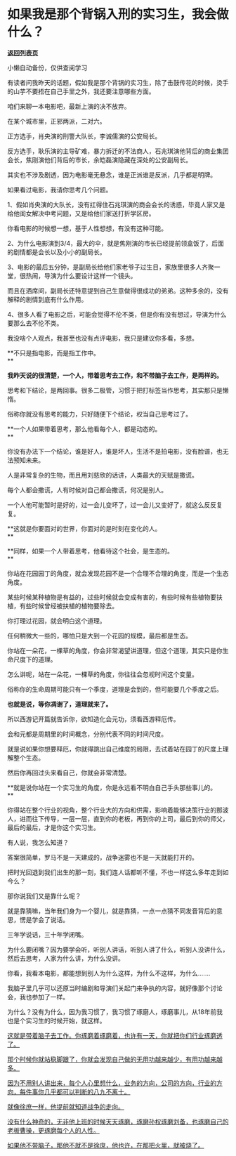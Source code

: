 # 如果我是那个背锅入刑的实习生，我会做什么？

[**返回列表页**](/gzh/记忆承载3)

小懒自动备份，仅供查阅学习

有读者问我昨天的话题，假如我是那个背锅的实习生，除了击鼓传花的时候，烫手的山芋不要捂在自己手里之外，我还要注意哪些方面。  

咱们来聊一本电影吧，最新上演的决不放弃。

在某个城市里，正邪两派，二对六。  

正方选手，肖央演的刑警大队长，李诚儒演的公安局长。

反方选手，耿乐演的主导矿难，暴力拆迁的不法商人，石兆琪演他背后的商业集团会长，焦刚演他们背后的市长，余皑磊演隐藏在深处的公安副局长。  

其实也不涉及剧透，因为电影毫无悬念，谁是正派谁是反派，几乎都是明牌。

如果看过电影，我请你思考几个问题。  

1、假如肖央演的大队长，没有扛得住石兆琪演的商会会长的诱惑，毕竟人家又是给他闺女解决中考问题，又是给他们家送打折学区房。

你看电影的时候想一想，基于人性想想，有没有这种可能。  

2、为什么电影演到3/4，最大的伞，就是焦刚演的市长已经提前领盒饭了，后面的剧情都是会长以及小小的副局长。

3、电影的最后五分钟，是副局长给他们家老爷子过生日，家族里很多人齐聚一堂，很热闹，导演为什么要设计这样一个镜头。  

而且在酒席间，副局长还特意提到自己生意做得很成功的弟弟。这种多余的，没有解释的剧情到底有什么作用。  

4、很多人看了电影之后，可能会觉得不伦不类，但是你有没有想过，导演为什么要那么去不伦不类。

我没啥个人观点，我甚至也没有点评电影，我只是建议你多看，多想。  

 **不只是指电影，而是指工作中。  
**

 **我昨天说的很清楚，一个人，带着思考去工作，和不带脑子去工作，是两样的。**

思考和下结论，是两回事。很多二极管，习惯于把打标签当作思考，其实那只是懒惰。  

俗称你就没有思考的能力，只好随便下个结论，权当自己思考过了。

 **一个人如果带着思考，那么他看每个人，都是动态的。  
**

你没有办法下一个结论，谁是好人，谁是坏人，生活不是拍电影，没有脸谱，也无法预知未来。  

人是非常复杂的生物，而且用刘慈欣的话讲，人类最大的天赋是撒谎。  

每个人都会撒谎，人有时候对自己都会撒谎，何况是别人。  

一个人他可能暂时是好的，过一会儿变坏了，过一会儿又变好了，就这么反反复复。  

 **这就是你要面对的世界，你面对的是时刻在变化的人。  
**

 **同样，如果一个人带着思考，他看待这个社会，是生态的。  
**

你站在花园园丁的角度，就会发现花园不是一个合理不合理的角度，而是一个生态角度。  

某些时候某种植物是有益的，过些时候就会变成有害的，有些时候有些植物要扶植，有些时候曾经被扶植的植物要除去。  

你打理过花园，就会明白这个道理。  

任何稍微大一些的，哪怕只是大到一个花园的规模，最后都是生态。  

你站在一朵花，一棵草的角度，你会非常渴望讲道理，但这个道理，其实只是你生命尺度下的道理。  

怎么讲呢，站在一朵花，一棵草的角度，你往往会忽视时间这个变量。

俗称你的生命周期可能只有一个季度，道理是会到的，但可能要几个季度之后。  

 **也就是说，等你凋谢了，道理就来了。**

所以西游记开篇就告诉你，欲知造化会元功，须看西游释厄传。

会和元都是周期里的时间概念，分别代表不同的时间尺度。  

就是说如果你想要释厄，你就得跳出自己维度的局限，去试着站在园丁的尺度上理解整个生态。  

然后你再回过头来看自己，你就会非常清楚。  

 **就是说你站在一个实习生的角度，你是永远看不明白自己手头那些事儿的。  
**

你得站在整个行业的视角，整个行业大的方向和供需，影响着能够决策行业的那波人，进而往下传导，一层一层，直到你的老板，再到你的上司，最后到你的师父，最后的最后，才是你这个实习生。

有人说，我怎么知道？

答案很简单，罗马不是一天建成的，战争迷雾也不是一天就能打开的。  

把时光回退到我们出生的那一刻，我们连人话都听不懂，不也一样这么多年走到如今么？  

那你说我们又是靠什么呢？  

就是靠猜嘛，当年我们身为一个婴儿，就是靠猜，一点一点猜不同发音背后的意思，愣是学会了说话。

三年学说话，三十年学闭嘴。  

为什么要闭嘴？因为要学会听，听别人讲话，听别人讲了什么，听别人没讲什么，然后去思考，人家为什么讲，为什么没讲。  

你看，我看本电影，都能想到别人为什么这样，为什么不这样，为什么.......  

我脑子里几乎可以还原当时编剧和导演们关起门来争执的内容，就好像那个讨论会，我也参加了一样。

为什么？没有为什么，因为我习惯了，我习惯了琢磨人，琢磨事儿，从18年前我也是个实习生的时候开始，就这样。  

[这就是带着脑子去工作。你琢磨着琢磨着，也许有一天，你就把你们行业琢磨透了。  
](http://mp.weixin.qq.com/s?__biz=MzkwMzQ1MzczOQ==&mid=2247484137&idx=1&sn=46872781dd175212bff85d77c6285f8f&chksm=c0974fadf7e0c6bbcfb2a37fd215d5490d0988d5d2e8e920fa50ccd15fe6cdf75c08715d8c05&scene=21#wechat_redirect)

[那个时候你就站稳脚跟了，你就会发现自己做的无用功越来越少，有用功越来越多。  
](http://mp.weixin.qq.com/s?__biz=MzkwMzQ1MzczOQ==&mid=2247484137&idx=1&sn=46872781dd175212bff85d77c6285f8f&chksm=c0974fadf7e0c6bbcfb2a37fd215d5490d0988d5d2e8e920fa50ccd15fe6cdf75c08715d8c05&scene=21#wechat_redirect)

[因为不用别人讲出来，每个人心里想什么，业务的方向，公司的方向，行业的方向，每件事你几乎都可以判断的八九不离十。  
](http://mp.weixin.qq.com/s?__biz=MzkwMzQ1MzczOQ==&mid=2247484137&idx=1&sn=46872781dd175212bff85d77c6285f8f&chksm=c0974fadf7e0c6bbcfb2a37fd215d5490d0988d5d2e8e920fa50ccd15fe6cdf75c08715d8c05&scene=21#wechat_redirect)

[就像徐庶一样，他提前就知道战争的走向。  
](http://mp.weixin.qq.com/s?__biz=MzkwMzQ1MzczOQ==&mid=2247484137&idx=1&sn=46872781dd175212bff85d77c6285f8f&chksm=c0974fadf7e0c6bbcfb2a37fd215d5490d0988d5d2e8e920fa50ccd15fe6cdf75c08715d8c05&scene=21#wechat_redirect)

[没有什么神奇的，无非他上班的时候天天琢磨，琢磨孙权琢磨刘备，也琢磨自己的老板曹操，更琢磨每个人的人性。  
](http://mp.weixin.qq.com/s?__biz=MzkwMzQ1MzczOQ==&mid=2247484137&idx=1&sn=46872781dd175212bff85d77c6285f8f&chksm=c0974fadf7e0c6bbcfb2a37fd215d5490d0988d5d2e8e920fa50ccd15fe6cdf75c08715d8c05&scene=21#wechat_redirect)

[如果他不带脑子，那他不就不是徐庶，他也许，在那把火里，就被烧了。](http://mp.weixin.qq.com/s?__biz=MzkwMzQ1MzczOQ==&mid=2247484137&idx=1&sn=46872781dd175212bff85d77c6285f8f&chksm=c0974fadf7e0c6bbcfb2a37fd215d5490d0988d5d2e8e920fa50ccd15fe6cdf75c08715d8c05&scene=21#wechat_redirect)

